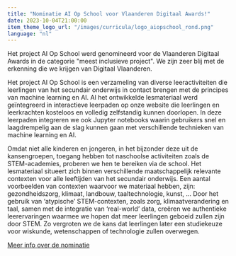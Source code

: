 ```yaml
---
title: "Nominatie AI Op School voor Vlaanderen Digitaal Awards!"
date: 2023-10-04T21:00:00
item_theme_logo_url: "/images/curricula/logo_aiopschool_rond.png"
language: "nl"
---
```


Het project AI Op School werd genomineerd voor de Vlaanderen Digitaal Awards in de categorie "meest inclusieve project". We zijn zeer blij met de erkenning die we krijgen van Digitaal Vlaanderen.

Het project AI Op School is een verzameling van diverse leeractiviteiten die leerlingen van het secundair onderwijs in contact brengen met de principes van machine learning en AI. Al het ontwikkelde lesmateriaal werd geïntegreerd in interactieve leerpaden op onze website die leerlingen en leerkrachten kosteloos en volledig zelfstandig kunnen doorlopen. In deze leerpaden integreren we ook Jupyter notebooks waarin gebruikers snel en laagdrempelig aan de slag kunnen gaan met verschillende technieken van machine learning en AI.

Omdat niet alle kinderen en jongeren, in het bijzonder deze uit de kansengroepen, toegang hebben tot naschoolse activiteiten zoals de STEM-academies, proberen we hen te bereiken via de school. Het lesmateriaal situeert zich binnen verschillende maatschappelijk relevante contexten voor alle leeftijden van het secundair onderwijs. Een aantal voorbeelden van contexten waarvoor we materiaal hebben, zijn: gezondheidszorg, klimaat, landbouw, taaltechnologie, kunst, ... Door het gebruik van ‘atypische’ STEM-contexten, zoals zorg, klimaatverandering en taal, samen met de integratie van ‘real-world’ data, creëren we authentieke leerervaringen waarmee we hopen dat meer leerlingen geboeid zullen zijn door STEM. Zo vergroten we de kans dat leerlingen later een studiekeuze voor wiskunde, wetenschappen of technologie zullen overwegen. 

[Meer info over de nominatie](https://www.vlaanderen.be/digitaal-vlaanderen/nieuwsberichten/de-genomineerden-voor-de-vlaanderen-digitaal-awards-zijn-bekend-0)
